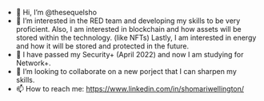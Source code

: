 - 👋 Hi, I’m @thesequelsho
- 👀 I’m interested in the RED team and developing my skills to be very proficient. Also, I am interested in blockchain and how assets will be stored within the technology. (like NFTs) Lastly, I am interested in energy and how it will be stored and protected in the future.  
- 🌱 I have passed my Security+ (April 2022) and now I am studying for Network+. 
- 💞️ I’m looking to collaborate on a new porject that I can sharpen my skills.
- 📫 How to reach me: https://www.linkedin.com/in/shomariwellington/









<!---
thesequelsho/thesequelsho is a ✨ special ✨ repository because its `README.md` (this file) appears on your GitHub profile.
You can click the Preview link to take a look at your changes.
--->
